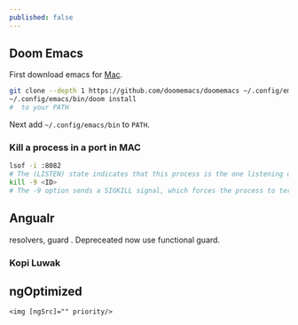 ```yaml
---
published: false
---
```


## Doom Emacs

First download emacs for [Mac](https://emacsformacosx.com/).

```bash
git clone --depth 1 https://github.com/doomemacs/doomemacs ~/.config/emacs
~/.config/emacs/bin/doom install
#  to your PATH
```

Next add `~/.config/emacs/bin` to `PATH`.

### Kill a process in a port in MAC

```bash
lsof -i :8082
# The (LISTEN) state indicates that this process is the one listening on the port.
kill -9 <ID>
# The -9 option sends a SIGKILL signal, which forces the process to terminate immediately. 
```

## Angualr

resolvers, guard . Depreceated now use functional guard.


### Kopi Luwak

## ngOptimized

```
<img [ngSrc]="" priority/>


```

```
